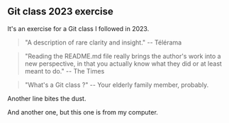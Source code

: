 ## Git class 2023 exercise

It's an exercise for a Git class I followed in 2023.

> "A description of rare clarity and insight."
> -- Télérama

> "Reading the README.md file really brings the author's work
> into a new perspective, in that you actually know what they
> did or at least meant to do."
> -- The Times

> "What's a Git class ?"
> -- Your elderly family member, probably.

Another line bites the dust.

And another one, but this one is from my computer.